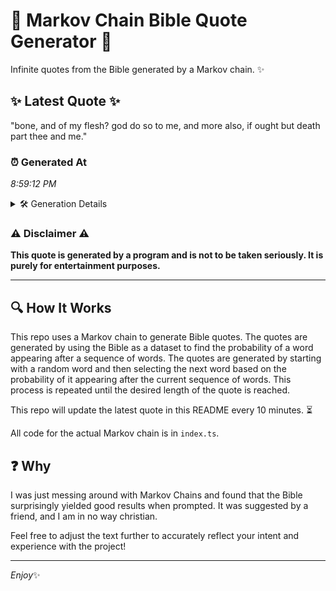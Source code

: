 # 📖 Markov Chain Bible Quote Generator 📖

Infinite quotes from the Bible generated by a Markov chain. ✨

## ✨ Latest Quote ✨
"bone, and of my flesh? god do so to me, and more also, if ought but death part thee and me."

### ⏰ Generated At
*8:59:12 PM*

<details>
    <summary>🛠️ Generation Details</summary>
    <p>
        <strong>🌱 Seed:</strong> bone,<br>
        <strong>🔄 Iterations:</strong> 20<br>
        <strong>📜 Context History:</strong><br>[ bone, ]: and<br>[ bone,, and ]: of<br>[ bone,, and, of ]: my<br>[ bone,, and, of, my ]: flesh?<br>[ bone,, and, of, my, flesh? ]: god<br>[ bone,, and, of, my, flesh?, god ]: do<br>[ and, of, my, flesh?, god, do ]: so<br>[ of, my, flesh?, god, do, so ]: to<br>[ my, flesh?, god, do, so, to ]: me,<br>[ flesh?, god, do, so, to, me, ]: and<br>[ god, do, so, to, me,, and ]: more<br>[ do, so, to, me,, and, more ]: also,<br>[ so, to, me,, and, more, also, ]: if<br>[ to, me,, and, more, also,, if ]: ought<br>[ me,, and, more, also,, if, ought ]: but<br>[ and, more, also,, if, ought, but ]: death<br>[ more, also,, if, ought, but, death ]: part<br>[ also,, if, ought, but, death, part ]: thee<br>[ if, ought, but, death, part, thee ]: and<br>[ ought, but, death, part, thee, and ]: me.<br>
    </p>
</details>

### ⚠️ Disclaimer ⚠️
**This quote is generated by a program and is not to be taken seriously. It is purely for entertainment purposes.**

---

## 🔍 How It Works

This repo uses a Markov chain to generate Bible quotes. The quotes are generated by using the Bible as a dataset to find the probability of a word appearing after a sequence of words. The quotes are generated by starting with a random word and then selecting the next word based on the probability of it appearing after the current sequence of words. This process is repeated until the desired length of the quote is reached.

This repo will update the latest quote in this README every 10 minutes. ⏳

All code for the actual Markov chain is in `index.ts`.

## ❓ Why

I was just messing around with Markov Chains and found that the Bible surprisingly yielded good results when prompted. 
It was suggested by a friend, and I am in no way christian.

Feel free to adjust the text further to accurately reflect your intent and experience with the project!

---

*Enjoy*✨
